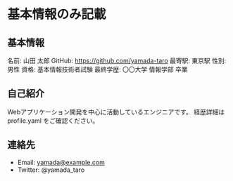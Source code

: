 # 基本情報のみ記載

## 基本情報

名前: 山田 太郎
GitHub: https://github.com/yamada-taro
最寄駅: 東京駅
性別: 男性
資格: 基本情報技術者試験
最終学歴: 〇〇大学 情報学部 卒業

## 自己紹介

Webアプリケーション開発を中心に活動しているエンジニアです。
経歴詳細は profile.yaml をご確認ください。

## 連絡先

- Email: yamada@example.com
- Twitter: @yamada_taro
